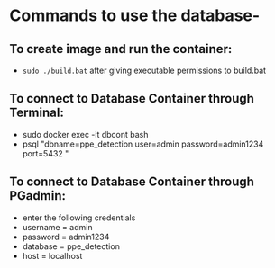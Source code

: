 # Commands to use the database-

## To create image  and run the container:
- `sudo ./build.bat`  after giving executable permissions to build.bat



## To connect to Database Container through Terminal:

- sudo docker exec -it dbcont bash
- psql "dbname=ppe_detection  user=admin password=admin1234 port=5432 "

## To connect to Database Container through PGadmin:
- enter the following credentials
- username = admin
- password =  admin1234
- database = ppe_detection
- host = localhost
